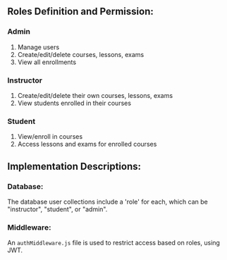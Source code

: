 ## Roles Definition and Permission:
### Admin
1. Manage users
2. Create/edit/delete courses, lessons, exams
3. View all enrollments

### Instructor

1. Create/edit/delete their own courses, lessons, exams
2. View students enrolled in their courses

### Student
1. View/enroll in courses
2. Access lessons and exams for enrolled courses

## Implementation Descriptions:
### Database:
The database user collections include a 'role' for each, which can be "instructor", "student", or "admin".
### Middleware:
An `authMiddleware.js` file is used to restrict access based on roles, using JWT.
